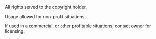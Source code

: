 All rights served to the copyright holder.

Usage allowed for non-profit situations.

If used in a commercial, or other profitable situations, contact owner for licensing.
